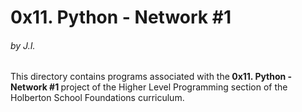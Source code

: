 <h1>0x11. Python - Network #1</h1>
<h6>by J.I.</h6>

This directory contains programs associated with the<strong> 0x11. Python - Network #1 </strong>project of the Higher Level Programming section of the Holberton School Foundations curriculum.
